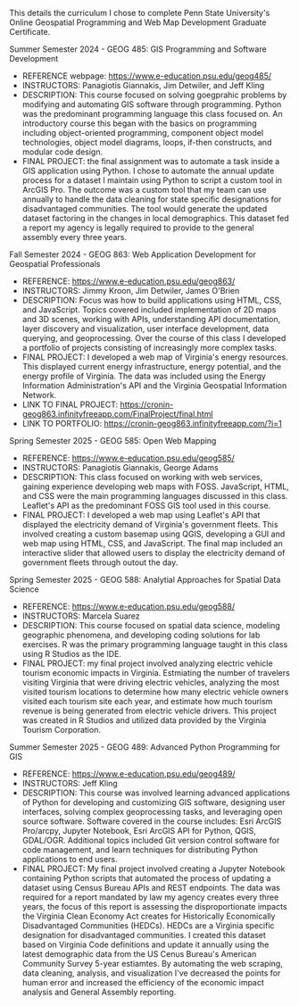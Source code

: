 This details the curriculum I chose to complete Penn State University's Online Geospatial Programming and Web Map Development Graduate Certificate.

Summer Semester 2024 - GEOG 485: GIS Programming and Software Development
  - REFERENCE webpage: https://www.e-education.psu.edu/geog485/ 
  - INSTRUCTORS: Panagiotis Giannakis, Jim Detwiler, and Jeff Kling
  - DESCRIPTION: This course focused on solving goegprahic problems by modifying and automating GIS software through programming. Python was the predominant programming language this class focused on. An introductory course this began with the basics on programming
    including object-oriented programming, component object model technologies, object model diagrams, loops, if-then constructs, and modular code design.
  - FINAL PROJECT: the final assignment was to automate a task inside a GIS application using Python. I chose to automate the annual update process for a dataset I maintain using Python to script a custom tool in ArcGIS Pro. The outcome was a custom
    tool that my team can use annually to handle the data cleaning for state specific designations for disadvantaged communities. The tool would generate the updated dataset factoring in the changes in local demographics.
    This dataset fed a report my agency is legally required to provide to the general assembly every three years.

Fall Semester 2024 - GEOG 863: Web Application Development for Geospatial Professionals
  - REFERENCE: https://www.e-education.psu.edu/geog863/
  - INSTRUCTORS: Jimmy Kroon,  Jim Detwiler, James O'Brien
  - DESCRIPTION: Focus was how to build applications using HTML, CSS, and JavaScript. Topics covered included implementation of 2D maps and 3D scenes, working with APIs, understanding API documentation, layer discovery and visualization,
    user interface development, data querying, and geoprocessing. Over the course of this class I developed a portfolio of projects consisting of increasingly more complex tasks.
  - FINAL PROJECT: I developed a web map of Virginia's energy resources. This displayed current energy infrastructure, energy potential, and the energy profile of Virginia. The data was included using the Energy Information Administration's API
    and the Virginia Geospatial Information Network. 
  - LINK TO FINAL PROJECT: https://cronin-geog863.infinityfreeapp.com/FinalProject/final.html
  - LINK TO PORTFOLIO: https://cronin-geog863.infinityfreeapp.com/?i=1

Spring Semester 2025 - GEOG 585: Open Web Mapping
  - REFERENCE: https://www.e-education.psu.edu/geog585/
  - INSTRUCTORS: Panagiotis Giannakis, George Adams
  - DESCRIPTION: This class focused on working with web services, gaining experience developing web maps with FOSS. JavaScript, HTML, and CSS were the main programming languages discussed in this class. Leaflet's API as the predominant FOSS GIS tool
    used in this course.
  - FINAL PROJECT: I developed a web map using Leaflet's API that displayed the electricity demand of Virginia's government fleets. This involved creating a custom basemap using QGIS, developing a GUI and web map using HTML, CSS, and JavaScript.
    The final map included an interactive slider that allowed users to display the electricity demand of government fleets through outout the day.

Spring Semester 2025 - GEOG 588: Analytial Approaches for Spatial Data Science
  - REFERENCE: https://www.e-education.psu.edu/geog588/
  - INSTRUCTORS: Marcela Suarez
  - DESCRIPTION: This course focused on spatial data science, modeling geographic phenomena, and developing coding solutions for lab exercises.
    R was the primary programming language taught in this class using R Studios as the IDE. 
  - FINAL PROJECT: my final project involved analyzing electric vehicle tourism economic impacts in Virginia. Estmiating the number of travelers visiting Virginia that were driving electric vehicles, analyzing the most visited tourism locations
    to determine how many electric vehicle owners visited each tourism site each year, and estimate how much tourism revenue is being generated from electric vehicle drivers. This project was created in R Studios and utilized data provided by
    the Virginia Tourism Corporation.

Summer Semester 2025 - GEOG 489: Advanced Python Programming for GIS
  - REFERENCE: https://www.e-education.psu.edu/geog489/
  - INSTRUCTORS: Jeff Kling
  - DESCRIPTION: This course was involved learning advanced applications of Python for developing and customizing GIS software, designing user interfaces, solving complex geoprocessing tasks, and leveraging open source software. 
    Software covered in the course includes: Esri ArcGIS Pro/arcpy, Jupyter Notebook, Esri ArcGIS API for Python, QGIS, GDAL/OGR. Additional topics included Git version control software for code management, and learn techniques 
    for distributing Python applications to end users.
  - FINAL PROJECT: My final project involved creating a Jupyter Notebook containing Python scripts that automated the process of updating a dataset using Census Bureau APIs and REST endpoints. The data was required for a report mandated by law my
    agency creates every three years, the focus of this report is assessing the disproportionate impacts the Virginia Clean Economy Act creates for Historically Economically Disadvantaged Communities (HEDCs). HEDCs are a Virginia specific designation
    for disadvantaged communities. I created this dataset based on Virginia Code definitions and update it annually using the latest demographic data from the US Cenus Bureau's American Community Survey 5-year estiamtes. By automating the web scraping,
    data cleaning, analysis, and visualization I've decreased the points for human error and increased the efficiency of the economic impact analysis and General Assembly reporting.



